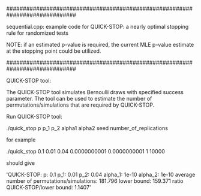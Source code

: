 #############################################################################

sequential.cpp:
example code for QUICK-STOP: a nearly optimal stopping rule for randomized tests

NOTE: if an estimated p-value is required, the current MLE p-value estimate at the stopping point could be utilized.

#############################################################################

QUICK-STOP tool:

The QUICK-STOP tool simulates Bernoulli draws with specified success parameter. The tool can be used to
estimate the number of permutations/simulations that are required by QUICK-STOP.

Run QUICK-STOP tool:

 ./quick_stop p p_1 p_2 alpha1 alpha2 seed number_of_replications
 
for example
 
 ./quick_stop 0.1 0.01 0.04 0.0000000001 0.0000000001 1 10000
 
should give

'QUICK-STOP:
p: 0.1
p_1: 0.01
p_2: 0.04
alpha_1: 1e-10
alpha_2: 1e-10
average number of permutations/simulations: 181.796
lower bound: 159.371
ratio QUICK-STOP/lower bound: 1.1407'
